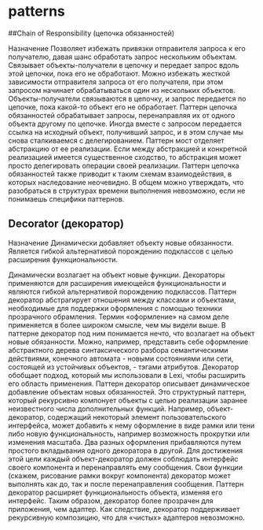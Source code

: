 # patterns

##Chain of Responsibility (цепочка обязанностей)

Назначение
Позволяет избежать привязки отправителя запроса к его получателю, давая шанс обработать запрос нескольким объектам. Связывает объекты-получатели в цепочку и передает запрос вдоль этой цепочки, пока его не обработают. 
Можно избежать жесткой зависимости отправителя запроса от его получателя, при этом запросом начинает обрабатываться один из нескольких объектов. Объекты-получатели связываются в цепочку, и запрос передается по цепочке, пока какой-то объект его не обработает.
Паттерн цепочка обязанностей обрабатывает запросы, перенаправляя их от одного объекта другому по цепочке. Иногда вместе с запросом передается ссылка на исходный объект, получивший запрос, и в этом случае мы снова сталкиваемся с делегированием. Паттерн мост отделяет абстракцию от ее реализации. Если между абстракцией и конкретной реализацией имеется существенное сходство, то абстракция может просто делегировать операции своей реализации.
Паттерн цепочка обязанностей также приводит к таким схемам взаимодействия, в которых наследование неочевидно. В общем можно утверждать, что разобраться в структурах времени выполнения невозможно, если не понимаешь специфики паттернов.


## Decorator (декоратор)
Назначение 
Динамически добавляет объекту новые обязанности. Является гибкой альтернативой порождению подклассов с целью расширения функциональности.

Динамически возлагает на объект новые функции. Декораторы применяются для расширения имеющейся функциональности и являются гибкой альтернативой порождению подклассов.
Паттерн декоратор абстрагирует отношения между классами и объектами, необходимые для поддержки оформления с помощью техники прозрачного обрамления. Термин «оформление» на самом деле применяется в более широком смысле, чем мы видели выше. В паттерне декоратор под ним понимается нечто, что возлагает на объект новые обязанности. Можно, например, представить себе оформление абстрактного дерева синтаксического разбора семантическими действиями, конечного автомата - новыми состояниями или сети, состоящей из устойчивых объектов, - тэгами атрибутов. Декоратор обобщает подход, который мы использовали в Lexi, чтобы расширить его область применения.
Паттерн декоратор описывает динамическое добавление объектам новых обязанностей. Это структурный паттерн, который рекурсивно компонует объекты с целью реализации заранее неизвестного числа дополнительных функций. Например, объект-декоратор, содержащий некоторый элемент пользовательского интерфейса, может добавить к нему оформление в виде рамки или тени либо новую функциональность, например возможность прокрутки или изменения масштаба. Два разных оформления прибавляются путем простого вкладывания одного декоратора в другой. Для достижения этой цели каждый объект-декоратор должен соблюдать интерфейс своего компонента и перенаправлять ему сообщения. Свои функции (скажем, рисование рамки вокруг компонента) декоратор может выполнять как до, так и после перенаправления сообщения.
Паттерн декоратор расширяет функциональность объекта, изменяя его интерфейс. Таким образом, декоратор более прозрачен для приложения, чем адаптер. Как следствие, декоратор поддерживает рекурсивную композицию, что для «чистых» адаптеров невозможно.
